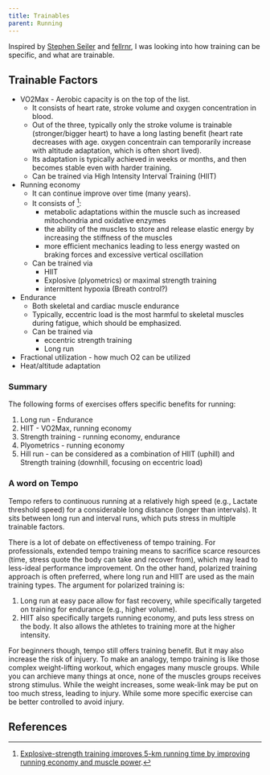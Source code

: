 ```yaml
---
title: Trainables
parent: Running
---
```



Inspired by [Stephen Seiler](https://www.youtube.com/watch?v=otNngp1u-Ls&t=1878s) and [fellrnr](https://fellrnr.com/wiki/How_To_Train), I was looking into how training can be specific, and what are trainable.


## Trainable Factors

* VO2Max - Aerobic capacity is on the top of the list. 
    * It consists of heart rate, stroke volume and oxygen concentration in blood. 
    * Out of the three,  typically only the stroke volume is trainable (stronger/bigger heart) to have a long lasting benefit (heart rate decreases with age. oxygen concentrain can temporarily increase with altitude adaptation, which is often short lived).
    * Its adaptation is typically achieved in weeks or months, and then becomes stable even with harder training.
    * Can be trained via High Intensity Interval Training (HIIT)
* Running economy
    * It can continue improve over time (many years).
    * It consists of [^1]:
        * metabolic adaptations within the muscle such as increased mitochondria and oxidative enzymes 
        * the ability of the muscles to store and release elastic energy by increasing the stiffness of the muscles 
        * more efficient mechanics leading to less energy wasted on braking forces and excessive vertical oscillation
    * Can be trained via
        * HIIT 
        * Explosive (plyometrics) or maximal strength training  
        * intermittent hypoxia (Breath control?) 
* Endurance 
    * Both skeletal and cardiac muscle endurance
    * Typically, eccentric load is the most harmful to skeletal muscles during fatigue, which should be emphasized.
    * Can be trained via
        * eccentric strength training
        * Long run
* Fractional utilization - how much O2 can be utilized  
* Heat/altitude adaptation

### Summary

The following forms of exercises offers specific benefits for running:

1. Long run - Endurance
1. HIIT - VO2Max, running economy
1. Strength training - running economy, endurance
1. Plyometrics - running economy
1. Hill run - can be considered as a combination of HIIT (uphill) and Strength training (downhill, focusing on eccentric load)

### A word on Tempo

Tempo refers to continuous running at a relatively high speed (e.g., Lactate threshold speed) for a considerable long distance (longer than intervals). It sits between long run and interval runs, which puts stress in multiple trainable factors. 

There is a lot of debate on effectiveness of tempo training. For professionals, extended tempo training means to sacrifice scarce resources (time, stress quote the body can take and recover from), which may lead to less-ideal performance improvement. On the other hand, polarized training approach is often preferred, where long run and HIIT are used as the main training types. The argument for polarized training is:

1. Long run at easy pace allow for fast recovery, while specifically targeted on training for endurance (e.g., higher volume).
1. HIIT also specifically targets running economy, and puts less stress on the body. It also allows the athletes to training more at the higher intensity.

For beginners though, tempo still offers training benefit. But it may also increase the risk of injuery. To make an analogy, tempo training is like those complex weight-lifting workout, which engages many muscle groups. While you can archieve many things at once, none of the muscles groups receives strong stimulus. While the weight increases, some weak-link may be put on too much stress, leading to injury. While some more specific exercise can be better controlled to avoid injury.

## References

[^1]: [Explosive-strength training improves 5-km running time by improving running economy and muscle power](https://journals.physiology.org/doi/full/10.1152/jappl.1999.86.5.1527?checkFormatAccess=true).